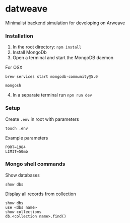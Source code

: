 # datweave
Minimalist backend simulation for developing on Arweave

### Installation
1. In the root directory: `npm install`
2. Install MongoDb
3. Open a terminal and start the MongoDB daemon

For OSX
```
brew services start mongodb-community@5.0

mongosh
```

4. In a separate terminal run `npm run dev`


### Setup
Create `.env` in root with parameters

`touch .env`

Example parameters
```
PORT=1984
LIMIT=50mb
```

### Mongo shell commands

Show databases
```
show dbs
```

Display all records from collection
```
show dbs
use <dbs name>
show collections
db.<collection name>.find()
```
